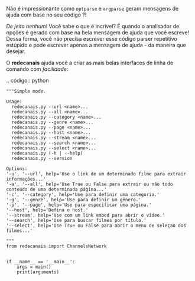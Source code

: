 Não é impressionante como ``optparse`` e ``argparse`` geram mensagens de ajuda com base no seu código ?!

*De jeito nenhum!* Você sabe o que é incrível? É quando o analisador de opções é gerado com base na bela mensagem de ajuda que você escreve! Dessa forma, você não precisa escrever esse código parser repetitivo estúpido e pode escrever apenas a mensagem de ajuda - da maneira que desejar.

O **redecanais** ajuda você a criar as mais belas interfaces de linha de comando com *facilidade*:

.. código:: python

    """Simple mode.

    Usage:
      redecanais.py --url <name>...
      redecanais.py --all <name>... 
      redecanais.py --category <name>...
      redecanais.py --genre <name>...
      redecanais.py --page <name>...
      redecanais.py --host <name>...                             
      redecanais.py --stream <name>...
      redecanais.py --search <name>...
      redecanais.py --select <name>...
      redecanais.py (-h | --help)
      redecanais.py --version

    Options:
    '-u', '--url', help='Use o link de um determinado filme para extrair informações...'
    '-a', '--all', help='Use True ou False para extrair ou não todo conteúdo de uma determinada página...'
    '-c', '--category', help='Use para definir uma categoria.'
    '-g', '--genre', help='Use para definir um gênero.'
    '-p', '--page', help='Use para especificar uma página.'
    '--host', help='Defina o host.'
    '--stream', help='Use com um link embed para abrir o vídeo.'
    '--search', help='Use para buscar filmes por título.'
    '--select', help='Use True ou False para abrir o menu de seleçao dos filmes...'

    """
    from redecanais import ChannelsNetwork


    if __name__ == '__main__':
        args = main()
        print(arguments)